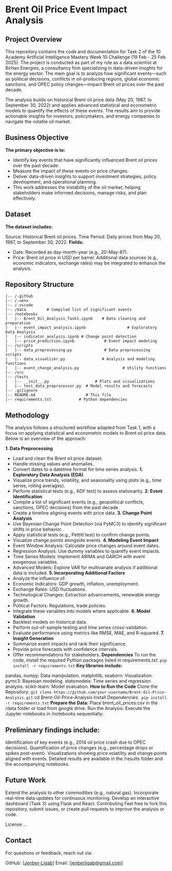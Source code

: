 # Brent Oil Price Event Impact Analysis
## Project Overview
This repository contains the code and documentation for Task 2 of the 10 Academy Artificial Intelligence Mastery Week 10 Challenge (19 Feb - 25 Feb 2025). The project is conducted as part of my role as a data scientist at Birhan Energies, a consultancy firm specializing in data-driven insights for the energy sector. The main goal is to analyze how significant events—such as political decisions, conflicts in oil-producing regions, global economic sanctions, and OPEC policy changes—impact Brent oil prices over the past decade.

The analysis builds on historical Brent oil price data (May 20, 1987, to September 30, 2022) and applies advanced statistical and econometric models to quantify the effects of these events. The results aim to provide actionable insights for investors, policymakers, and energy companies to navigate the volatile oil market.

## Business Objective
**The primary objective is to:**

+ Identify key events that have significantly influenced Brent oil prices over the past decade.
+ Measure the impact of these events on price changes.
+ Deliver data-driven insights to support investment strategies, policy development, and operational planning.
+ This work addresses the instability of the oil market, helping stakeholders make informed decisions, manage risks, and plan effectively.

## Dataset
**The dataset includes:**

Source: Historical Brent oil prices.
Time Period: Daily prices from May 20, 1987, to September 30, 2022.
**Fields:**
+ Date: Recorded as day-month-year (e.g., 20-May-87).
+ Price: Brent oil price in USD per barrel.
Additional data sources (e.g., economic indicators, exchange rates) may be integrated to enhance the analysis.

## Repository Structure
```/Brent-Oil-Price-Analysis
|-- /.github
|-- /.venv
|-- /.vscode
|-- /data         # Compiled list of significant events
|-- /notebooks
|   |-- Brent_Oil_Analysis_Task1.ipynb    # Data cleaning and preparation
|   |-- event_impact_analysis.ipynb                  # Exploratory Data Analysis
|   |-- indicator_analysis.ipynb # Change point detection
|   |-- price_prediction.ipynb             # Event impact modeling
|-- /scripts
|   |-- data_preprocessing.py              # Data preprocessing scripts
|   |-- data_visualizer.py                # Analysis and modeling functions
|   |-- event_change_analysis.py                   # Utility functions
|-- /src
|-- /tests
|   |-- __init__.py                    # Plots and visualizations
|   |-- test_data_preprocessor.py  # Model results and forecasts
|-- .gitignore          
|-- README.md                      # This file
|-- requirements.txt            # Python dependencies
```
## Methodology
The analysis follows a structured workflow adapted from Task 1, with a focus on applying statistical and econometric models to Brent oil price data. Below is an overview of the approach:

**1. Data Preprocessing**
+ Load and clean the Brent oil price dataset.
+ Handle missing values and anomalies.
+ Convert dates to a datetime format for time series analysis.
**1. Exploratory Data Analysis (EDA)**
+ Visualize price trends, volatility, and seasonality using plots (e.g., time series, rolling averages).
+ Perform statistical tests (e.g., ADF test) to assess stationarity.
**2. Event Identification**
+ Compile a list of significant events (e.g., geopolitical conflicts, sanctions, OPEC decisions) from the past decade.
+ Create a timeline aligning events with price data.
**3. Change Point Analysis**
+ Use Bayesian Change Point Detection (via PyMC3) to identify significant shifts in price behavior.
+ Apply statistical tests (e.g., Pettitt test) to confirm change points.
+ Visualize change points alongside events.
**4. Modeling Event Impact**
+ Event Window Analysis: Calculate price changes around event dates.
+ Regression Analysis: Use dummy variables to quantify event impacts.
+ Time Series Models: Implement ARIMA and GARCH with event exogenous variables.
+ Advanced Models: Explore VAR for multivariate analysis if additional data is included.
**5. Incorporating Additional Factors**
+ Analyze the influence of:
+ Economic Indicators: GDP growth, inflation, unemployment.
+ Exchange Rates: USD fluctuations.
+ Technological Changes: Extraction advancements, renewable energy growth.
+ Political Factors: Regulations, trade policies.
+ Integrate these variables into models where applicable.
**6. Model Validation**
+ Backtest models on historical data.
+ Perform out-of-sample testing and time series cross-validation.
+ Evaluate performance using metrics like RMSE, MAE, and R-squared.
**7. Insight Generation**
+ Summarize event impacts and rank their significance.
+ Provide price forecasts with confidence intervals.
+ Offer recommendations for stakeholders.
**Dependencies**
To run the code, install the required Python packages listed in requirements.txt:
```pip install -r requirements.txt```
**Key libraries include:**

pandas, numpy: Data manipulation.
matplotlib, seaborn: Visualization.
pymc3: Bayesian modeling.
statsmodels: Time series and regression analysis.
scikit-learn: Model evaluation.
**How to Run the Code**
Clone the Repository:
```git clone https://github.com/your-username/Brent-Oil-Price-Analysis.git```
cd Brent-Oil-Price-Analysis
Install Dependencies:```
pip install -r requirements.txt```
**Prepare the Data:**
Place brent_oil_prices.csv in the /data folder or load from google drive.
Run the Analysis:
Execute the Jupyter notebooks in /notebooks sequentially:

## Preliminary findings include:

Identification of key events (e.g., 2014 oil price crash due to OPEC decisions).
Quantification of price changes (e.g., percentage drops or spikes post-event).
Visualizations showing price volatility and change points aligned with events.
Detailed results are available in the /results folder and the accompanying notebooks.

## Future Work
Extend the analysis to other commodities (e.g., natural gas).
Incorporate real-time data updates for continuous monitoring.
Develop an interactive dashboard (Task 3) using Flask and React.
Contributing
Feel free to fork this repository, submit issues, or create pull requests to improve the analysis or code.

License
...

## Contact
For questions or feedback, reach out via:

GitHub: [[Jenber-Ligab](https://github.com/your-username/Brent-Oil-Price-Analysis.git)]
Email: [jenberligab@gmail.com]
